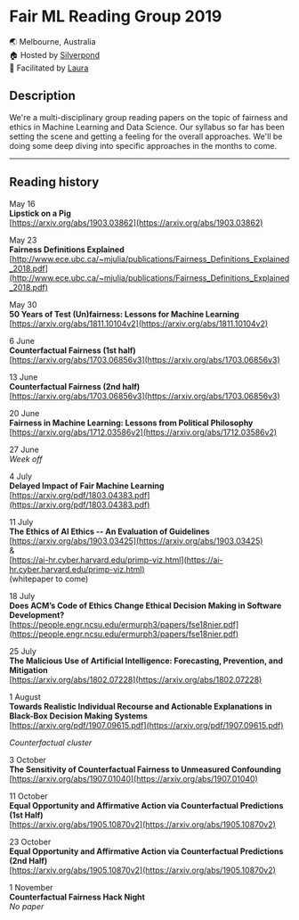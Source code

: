 # Fair ML Reading Group 2019
🌏 Melbourne, Australia  
🏠 Hosted by [Silverpond](https://silverpond.com.au/)  
🤖 Facilitated by [Laura](https://twitter.com/summerscope)

## Description
We're a multi-disciplinary group reading papers on the topic of fairness and ethics in Machine Learning and Data Science. Our syllabus so far has been setting the scene and getting a feeling for the overall approaches.  We'll be doing some deep diving into specific approaches in the months to come. 

---
## Reading history

May 16  
**Lipstick on a Pig**  
[https://arxiv.org/abs/1903.03862](https://arxiv.org/abs/1903.03862)  
  
May 23  
**Fairness Definitions Explained**  
[http://www.ece.ubc.ca/~mjulia/publications/Fairness_Definitions_Explained_2018.pdf](http://www.ece.ubc.ca/~mjulia/publications/Fairness_Definitions_Explained_2018.pdf)  
  
May 30  
**50 Years of Test (Un)fairness: Lessons for Machine Learning**  
[https://arxiv.org/abs/1811.10104v2](https://arxiv.org/abs/1811.10104v2)  
  
6 June   
**Counterfactual Fairness (1st half)**  
[https://arxiv.org/abs/1703.06856v3](https://arxiv.org/abs/1703.06856v3)  
  
13 June   
**Counterfactual Fairness (2nd half)**  
[https://arxiv.org/abs/1703.06856v3](https://arxiv.org/abs/1703.06856v3)  
  
20 June  
**Fairness in Machine Learning: Lessons from Political Philosophy**  
[https://arxiv.org/abs/1712.03586v2](https://arxiv.org/abs/1712.03586v2)  
 
27 June  
_Week off_  
  
4 July  
**Delayed Impact of Fair Machine Learning**  
[https://arxiv.org/pdf/1803.04383.pdf](https://arxiv.org/pdf/1803.04383.pdf)  
  
11 July  
**The Ethics of AI Ethics -- An Evaluation of Guidelines**  
[https://arxiv.org/abs/1903.03425](https://arxiv.org/abs/1903.03425)    
&  
[https://ai-hr.cyber.harvard.edu/primp-viz.html](https://ai-hr.cyber.harvard.edu/primp-viz.html)  
(whitepaper to come)  
 
18 July  
**Does ACM’s Code of Ethics Change Ethical Decision Making 
in Software Development?**  
[https://people.engr.ncsu.edu/ermurph3/papers/fse18nier.pdf](https://people.engr.ncsu.edu/ermurph3/papers/fse18nier.pdf) 
  
25 July  
**The Malicious Use of Artificial Intelligence: Forecasting, Prevention, and Mitigation**  
[https://arxiv.org/abs/1802.07228](https://arxiv.org/abs/1802.07228)  

1 August  
**Towards Realistic Individual Recourse and Actionable Explanations in Black-Box Decision Making Systems**   
[https://arxiv.org/pdf/1907.09615.pdf](https://arxiv.org/pdf/1907.09615.pdf)  


_Counterfactual cluster_  

3 October  
**The Sensitivity of Counterfactual Fairness to Unmeasured Confounding**  
[https://arxiv.org/abs/1907.01040](https://arxiv.org/abs/1907.01040) 

11 October  
**Equal Opportunity and Affirmative Action via Counterfactual Predictions (1st Half)**  
[https://arxiv.org/abs/1905.10870v2](https://arxiv.org/abs/1905.10870v2)
 

23 October  
**Equal Opportunity and Affirmative Action via Counterfactual Predictions (2nd Half)**  
[https://arxiv.org/abs/1905.10870v2](https://arxiv.org/abs/1905.10870v2)


1 November     
**Counterfactual Fairness Hack Night**  
_No paper_  
 
